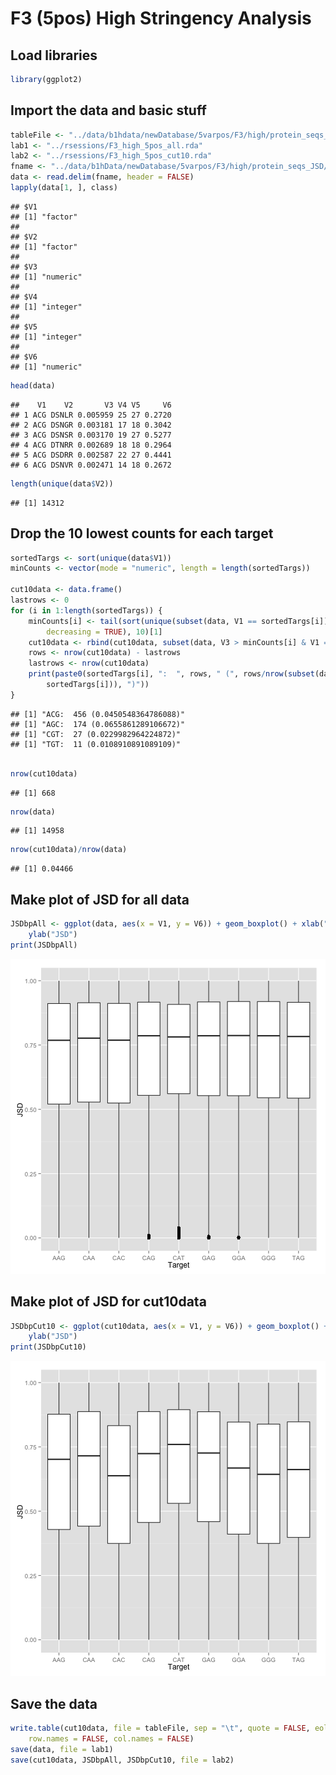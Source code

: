 F3 (5pos) High Stringency Analysis
========================================================

## Load libraries


```r
library(ggplot2)
```


## Import the data and basic stuff

```r
tableFile <- "../data/b1hdata/newDatabase/5varpos/F3/high/protein_seqs_JSD/all_cut10.txt"
lab1 <- "../rsessions/F3_high_5pos_all.rda"
lab2 <- "../rsessions/F3_high_5pos_cut10.rda"
fname <- "../data/b1hData/newDatabase/5varpos/F3/high/protein_seqs_JSD/all.txt"
data <- read.delim(fname, header = FALSE)
lapply(data[1, ], class)
```

```
## $V1
## [1] "factor"
## 
## $V2
## [1] "factor"
## 
## $V3
## [1] "numeric"
## 
## $V4
## [1] "integer"
## 
## $V5
## [1] "integer"
## 
## $V6
## [1] "numeric"
```

```r
head(data)
```

```
##    V1    V2       V3 V4 V5     V6
## 1 ACG DSNLR 0.005959 25 27 0.2720
## 2 ACG DSNGR 0.003181 17 18 0.3042
## 3 ACG DSNSR 0.003170 19 27 0.5277
## 4 ACG DTNRR 0.002689 18 18 0.2964
## 5 ACG DSDRR 0.002587 22 27 0.4441
## 6 ACG DSNVR 0.002471 14 18 0.2672
```

```r
length(unique(data$V2))
```

```
## [1] 14312
```


## Drop the 10 lowest counts for each target

```r
sortedTargs <- sort(unique(data$V1))
minCounts <- vector(mode = "numeric", length = length(sortedTargs))

cut10data <- data.frame()
lastrows <- 0
for (i in 1:length(sortedTargs)) {
    minCounts[i] <- tail(sort(unique(subset(data, V1 == sortedTargs[i])$V3), 
        decreasing = TRUE), 10)[1]
    cut10data <- rbind(cut10data, subset(data, V3 > minCounts[i] & V1 == sortedTargs[i]))
    rows <- nrow(cut10data) - lastrows
    lastrows <- nrow(cut10data)
    print(paste0(sortedTargs[i], ":  ", rows, " (", rows/nrow(subset(data, V1 == 
        sortedTargs[i])), ")"))
}
```

```
## [1] "ACG:  456 (0.0450548364786088)"
## [1] "AGC:  174 (0.0655861289106672)"
## [1] "CGT:  27 (0.0229982964224872)"
## [1] "TGT:  11 (0.0108910891089109)"
```

```r

nrow(cut10data)
```

```
## [1] 668
```

```r
nrow(data)
```

```
## [1] 14958
```

```r
nrow(cut10data)/nrow(data)
```

```
## [1] 0.04466
```


## Make plot of JSD for all data

```r
JSDbpAll <- ggplot(data, aes(x = V1, y = V6)) + geom_boxplot() + xlab("Target") + 
    ylab("JSD")
print(JSDbpAll)
```

![plot of chunk unnamed-chunk-4](figure/unnamed-chunk-4.png) 


## Make plot of JSD for cut10data

```r
JSDbpCut10 <- ggplot(cut10data, aes(x = V1, y = V6)) + geom_boxplot() + xlab("Target") + 
    ylab("JSD")
print(JSDbpCut10)
```

![plot of chunk unnamed-chunk-5](figure/unnamed-chunk-5.png) 


## Save the data

```r
write.table(cut10data, file = tableFile, sep = "\t", quote = FALSE, eol = "\n", 
    row.names = FALSE, col.names = FALSE)
save(data, file = lab1)
save(cut10data, JSDbpAll, JSDbpCut10, file = lab2)
```

